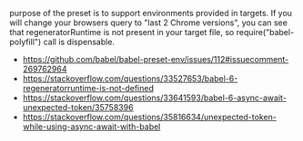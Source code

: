 purpose of the preset is to support environments provided in targets. If you will change your browsers query to "last 2 Chrome versions", you can see that regeneratorRuntime is not present in your target file, so require("babel-polyfill") call is dispensable.

- https://github.com/babel/babel-preset-env/issues/112#issuecomment-269762964
- https://stackoverflow.com/questions/33527653/babel-6-regeneratorruntime-is-not-defined
- https://stackoverflow.com/questions/33641593/babel-6-async-await-unexpected-token/35758396
- https://stackoverflow.com/questions/35816634/unexpected-token-while-using-async-await-with-babel
